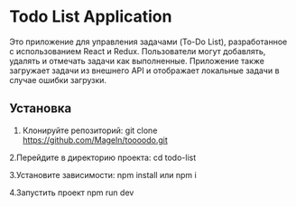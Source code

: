 # Todo List Application

Это приложение для управления задачами (To-Do List), разработанное с использованием React и Redux. Пользователи могут добавлять, удалять и отмечать задачи как выполненные. Приложение также загружает задачи из внешнего API и отображает локальные задачи в случае ошибки загрузки.

## Установка

1. Клонируйте репозиторий:
git clone https://github.com/Mageln/toooodo.git

2.Перейдите в директорию проекта:
cd todo-list

3.Установите зависимости:
npm install или npm i

4.Запустить проект
npm run dev
